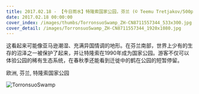 ```yaml
---
title: 2017.02.18 - 【今日雨水】特隆索国家公园，芬兰 (© Teemu Tretjakov/500px)
date: 2017.02.18 00:00:00
cover_index: /images/thumbs/TorronsuoSwamp_ZH-CN8711557344_533x300.jpg
cover_detail: /images/TorronsuoSwamp_ZH-CN8711557344_1920x1080.jpg
---
```


这看起来可能像亚马逊潮湿、充满异国情调的地形。在芬兰南部，世界上少有的生存的沼泽之一被保护了起来，并让特隆索在1990年成为国家公园。游客不仅可以体验公园的稀有生态系统，在春秋季还能看到迁徙中的鹤在公园的短暂停留。

欧洲, 芬兰, 特隆索国家公园

![TorronsuoSwamp](/images/TorronsuoSwamp_ZH-CN8711557344_1920x1080.jpg)
